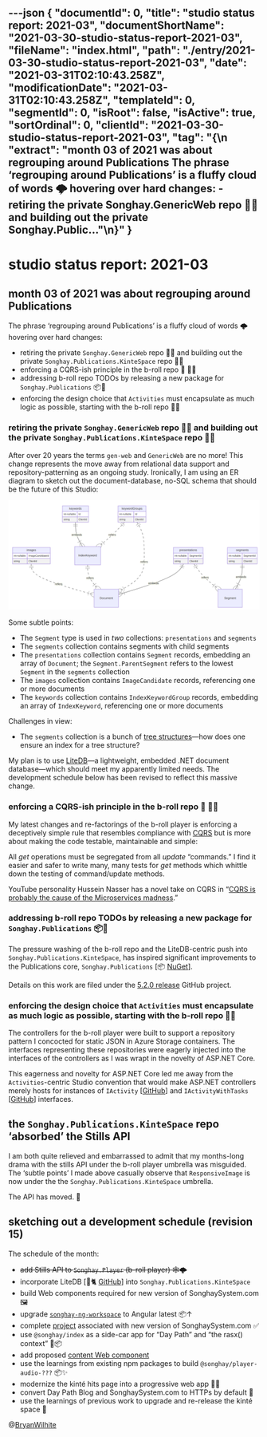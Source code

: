---json
{
  "documentId": 0,
  "title": "studio status report: 2021-03",
  "documentShortName": "2021-03-30-studio-status-report-2021-03",
  "fileName": "index.html",
  "path": "./entry/2021-03-30-studio-status-report-2021-03",
  "date": "2021-03-31T02:10:43.258Z",
  "modificationDate": "2021-03-31T02:10:43.258Z",
  "templateId": 0,
  "segmentId": 0,
  "isRoot": false,
  "isActive": true,
  "sortOrdinal": 0,
  "clientId": "2021-03-30-studio-status-report-2021-03",
  "tag": "{\n  \"extract\": \"month 03 of 2021 was about regrouping around Publications The phrase ‘regrouping around Publications’ is a fluffy cloud of words 🌩 hovering over hard changes: - retiring the private Songhay.GenericWeb repo 🚜🔥 and building out the private Songhay.Public…\"\n}"
}
---

# studio status report: 2021-03

## month 03 of 2021 was about regrouping around Publications

The phrase ‘regrouping around Publications’ is a fluffy cloud of words 🌩 hovering over hard changes:

- retiring the private `Songhay.GenericWeb` repo 🚜🔥 and building out the private `Songhay.Publications.KinteSpace` repo 🚜✨
- enforcing a CQRS-ish principle in the b-roll repo 🔨 🚜🔥
- addressing b-roll repo TODOs by releasing a new package for `Songhay.Publications` 📦🚀
- enforcing the design choice that `Activities` must encapsulate as much logic as possible, starting with the b-roll repo 🚜🔥

### retiring the private `Songhay.GenericWeb` repo 🚜🔥 and building out the private `Songhay.Publications.KinteSpace` repo 🚜✨

After over 20 years the terms `gen-web` and `GenericWeb` are no more! This change represents the move away from relational data support and repository-patterning as an ongoing study. Ironically, I am using an ER diagram to sketch out the document-database, no-SQL schema that should be the future of this Studio:

![the document-database, no-SQL schema](../../image/day-path-2021-03-29-19-17-04.png)

Some subtle points:

- The `Segment` type is used in *two* collections: `presentations` and `segments`
- The `segments` collection contains segments with child segments
- The `presentations` collection contains `Segment` records, embedding an array of `Document`; the `Segment.ParentSegment` refers to the lowest `Segment` in the `segments` collection
- The `images` collection contains `ImageCandidate` records, referencing one or more documents
- The `keywords` collection contains `IndexKeywordGroup` records, embedding an array of `IndexKeyword`, referencing one or more documents

Challenges in view:

- The `segments` collection is a bunch of [tree structures](https://docs.mongodb.com/manual/applications/data-models-tree-structures/)—how does one ensure an index for a tree structure?

My plan is to use [LiteDB](https://www.litedb.org/)—a lightweight, embedded .NET document database—which should meet my apparently limited needs. The development schedule below has been revised to reflect this massive change.

### enforcing a CQRS-ish principle in the b-roll repo 🔨 🚜🔥

My latest changes and re-factorings of the b-roll player is enforcing a deceptively simple rule that resembles compliance with [CQRS](https://www.martinfowler.com/bliki/CQRS.html#:~:text=CQRS%20stands%20for%20Command%20Query%20Responsibility%20Segregation.%20It%27s,than%20the%20model%20you%20use%20to%20read%20information.) but is more about making the code testable, maintainable and simple:

All _get_ operations must be segregated from all _update_ “commands.” I find it easier and safer to write many, many tests for _get_ methods which whittle down the testing of command/update methods.

YouTube personality Hussein Nasser has a novel take on CQRS in “[CQRS is probably the cause of the Microservices madness](https://www.youtube.com/watch?v=DQ3D_mplIgY).”

### addressing b-roll repo TODOs by releasing a new package for `Songhay.Publications` 📦🚀

The pressure washing of the b-roll repo and the LiteDB-centric push into `Songhay.Publications.KinteSpace`, has inspired significant improvements to the Publications core, `Songhay.Publications` [📦 [NuGet](https://www.nuget.org/packages/Songhay.Publications/)].

Details on this work are filed under the [5.2.0 release](https://github.com/BryanWilhite/Songhay.Publications/projects/8) GitHub project.

### enforcing the design choice that `Activities` must encapsulate as much logic as possible, starting with the b-roll repo 🚜🔥

The controllers for the b-roll player were built to support a repository pattern I concocted for static JSON in Azure Storage containers. The interfaces representing these repositories were eagerly injected into the interfaces of the controllers as I was wrapt in the novelty of ASP.NET Core.

This eagerness and novelty for ASP.NET Core led me away from the `Activities`-centric Studio convention that would make ASP.NET controllers merely hosts for instances of `IActivity` [[GitHub](https://github.com/BryanWilhite/SonghayCore/blob/master/SonghayCore/Models/IActivity.cs)] and `IActivityWithTasks` [[GitHub](https://github.com/BryanWilhite/SonghayCore/blob/master/SonghayCore/Models/IActivityWithTask.cs)] interfaces.

## the `Songhay.Publications.KinteSpace` repo ‘absorbed’ the Stills API

I am both quite relieved and embarrassed to admit that my months-long drama with the stills API under the b-roll player umbrella was misguided. The ‘subtle points’ I made above casually observe that `ResponsiveImage` is now under the the `Songhay.Publications.KinteSpace` umbrella.

The API has moved. 🚜

## sketching out a development schedule (revision 15)

The schedule of the month:

- ~~add Stills API to `Songhay.Player` (b-roll player) 🕸🌩~~
- incorporate LiteDB [🐙🐈 [GitHub](https://github.com/mbdavid/litedb)] into `Songhay.Publications.KinteSpace`
- build Web components required for new version of SonghaySystem.com 🖼
- upgrade [`songhay-ng-workspace`](https://github.com/BryanWilhite/songhay-ng-workspace) to Angular latest 📦↑
- complete [project](https://github.com/BryanWilhite/songhay-dashboard/projects/1) associated with new version of SonghaySystem.com ✅
- use `@songhay/index` as a side-car app for “Day Path” and “the rasx() context” 🚛📦
- add proposed [content Web component](https://github.com/BryanWilhite/songhay-web-components/issues/10)
- use the learnings from existing npm packages to build `@songhay/player-audio-???` 📦✨
- modernize the kinté hits page into a progressive web app 💄✨
- convert Day Path Blog and SonghaySystem.com to HTTPs by default 🔐
- use the learnings of previous work to upgrade and re-release the kinté space 🚀

@[BryanWilhite](https://twitter.com/BryanWilhite)
